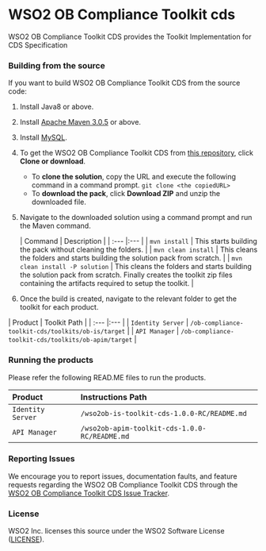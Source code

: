 <!--
 ~  Copyright (c) 2021, WSO2 Inc. (http://www.wso2.com). All Rights Reserved.
 ~   
 ~  This software is the property of WSO2 Inc. and its suppliers, if any. 
 ~  Dissemination of any information or reproduction of any material contained 
 ~  herein is strictly forbidden, unless permitted by WSO2 in accordance with 
 ~  the WSO2 Commercial License available at http://wso2.com/licenses. 
 ~  For specific language governing the permissions and limitations under 
 ~  this license, please see the license as well as any agreement you’ve 
 ~  entered into with WSO2 governing the purchase of this software and any 
 ~  associated services.
-->

# WSO2 OB Compliance Toolkit cds

WSO2 OB Compliance Toolkit CDS provides the Toolkit Implementation for CDS Specification

### Building from the source

If you want to build WSO2 OB Compliance Toolkit CDS from the source code:

1. Install Java8 or above.
1. Install [Apache Maven 3.0.5](https://maven.apache.org/download.cgi) or above.
1. Install [MySQL](https://dev.mysql.com/doc/refman/5.5/en/windows-installation.html).
1. To get the WSO2 OB Compliance Toolkit CDS from [this repository](https://github.com/wso2-enterprise/ob-compliance-toolkit-cds.git), click **Clone or download**.
    * To **clone the solution**, copy the URL and execute the following command in a command prompt.
      `git clone <the copiedURL>`
    * To **download the pack**, click **Download ZIP** and unzip the downloaded file.
1. Navigate to the downloaded solution using a command prompt and run the Maven command.

   |  Command | Description |
         | :--- |:--- |
   | ```mvn install``` | This starts building the pack without cleaning the folders. |
   | ```mvn clean install``` | This cleans the folders and starts building the solution pack from scratch. |
   | ```mvn clean install -P solution``` | This cleans the folders and starts building the solution pack from scratch. Finally creates the toolkit zip files containing the artifacts required to setup the toolkit. |

1. Once the build is created, navigate to the relevant folder to get the toolkit for each product.

|  Product | Toolkit Path |
      | :--- |:--- |
| ```Identity Server``` | `/ob-compliance-toolkit-cds/toolkits/ob-is/target` |
| ```API Manager``` | `/ob-compliance-toolkit-cds/toolkits/ob-apim/target` |


### Running the products

Please refer the following READ.ME files to run the products.

|  Product | Instructions Path |
| :--- |:--- |
| ```Identity Server``` | `/wso2ob-is-toolkit-cds-1.0.0-RC/README.md` |
| ```API Manager``` | `/wso2ob-apim-toolkit-cds-1.0.0-RC/README.md` |


### Reporting Issues

We encourage you to report issues, documentation faults, and feature requests regarding the WSO2 OB Compliance Toolkit CDS through the [WSO2 OB Compliance Toolkit CDS Issue Tracker](https://github.com/wso2-enterprise/ob-compliance-toolkit-cds/issues).

### License

WSO2 Inc. licenses this source under the WSO2 Software License ([LICENSE](LICENSE)).
